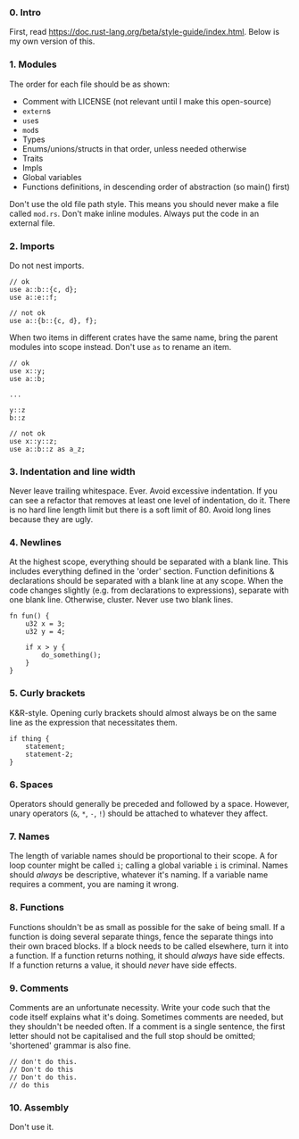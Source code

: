 ### 0. Intro

First, read <https://doc.rust-lang.org/beta/style-guide/index.html>. Below is my own version of this.

### 1. Modules

The order for each file should be as shown:
- Comment with LICENSE (not relevant until I make this open-source)
- `extern`s
- `use`s
- `mod`s
- Types
- Enums/unions/structs in that order, unless needed otherwise
- Traits
- Impls
- Global variables
- Functions definitions, in descending order of abstraction (so main() first)

Don't use the old file path style. This means you should never make a file called `mod.rs`.
Don't make inline modules. Always put the code in an external file.

### 2. Imports

Do not nest imports.
```
// ok
use a::b::{c, d};
use a::e::f;
```
```
// not ok
use a::{b::{c, d}, f};
```

When two items in different crates have the same name, bring the parent modules into scope instead. Don't use `as` to rename an item.
```
// ok
use x::y;
use a::b;

...

y::z
b::z
```
```
// not ok
use x::y::z;
use a::b::z as a_z;
```

### 3. Indentation and line width

Never leave trailing whitespace. Ever.
Avoid excessive indentation. If you can see a refactor that removes at least one level of indentation, do it.
There is no hard line length limit but there is a soft limit of 80. Avoid long lines because they are ugly.

### 4. Newlines

At the highest scope, everything should be separated with a blank line. This includes everything defined in the 'order' section.
Function definitions & declarations should be separated with a blank line at any scope.
When the code changes slightly (e.g. from declarations to expressions), separate with one blank line. Otherwise, cluster.
Never use two blank lines.
```
fn fun() {
    u32 x = 3;
    u32 y = 4;

    if x > y {
        do_something();
    }
}
```

### 5. Curly brackets

K&R-style. Opening curly brackets should almost always be on the same line as the expression that necessitates them.
```
if thing {
    statement;
    statement-2;
}
```

### 6. Spaces

Operators should generally be preceded and followed by a space.
However, unary operators (`&`, `*`, `-`, `!`) should be attached to whatever they affect.

### 7. Names

The length of variable names should be proportional to their scope. A for loop counter might be called `i`; calling a global variable `i` is criminal.
Names should *always* be descriptive, whatever it's naming. If a variable name requires a comment, you are naming it wrong.

### 8. Functions

Functions shouldn't be as small as possible for the sake of being small.
If a function is doing several separate things, fence the separate things into their own braced blocks. If a block needs to be called elsewhere, turn it into a function.
If a function returns nothing, it should *always* have side effects. If a function returns a value, it should *never* have side effects.

### 9. Comments

Comments are an unfortunate necessity. Write your code such that the code itself explains what it's doing. Sometimes comments are needed, but they shouldn't be needed often.
If a comment is a single sentence, the first letter should not be capitalised and the full stop should be omitted; 'shortened' grammar is also fine.
```
// don't do this.
// Don't do this
// Don't do this.
// do this
```

### 10. Assembly

Don't use it.
